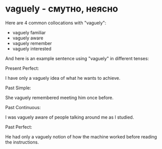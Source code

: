 # vaguely - смутно, неясно




Here are 4 common collocations with "vaguely":

- vaguely familiar
- vaguely aware
- vaguely remember
- vaguely interested

And here is an example sentence using "vaguely" in different tenses:

Present Perfect:

I have only a vaguely idea of what he wants to achieve.

Past Simple:

She vaguely remembered meeting him once before.

Past Continuous:

I was vaguely aware of people talking around me as I studied.

Past Perfect:

He had only a vaguely notion of how the machine worked before reading the instructions.